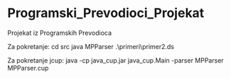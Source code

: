 # Programski_Prevodioci_Projekat
Projekat iz Programskih Prevodioca


Za pokretanje:
cd src
java MPParser .\primeri\primer2.ds

Za pokretanje jcup:
java -cp java_cup.jar java_cup.Main -parser MPParser MPParser.cup
